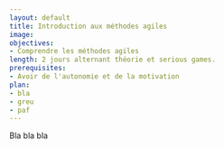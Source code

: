 ```yaml
---
layout: default
title: Introduction aux méthodes agiles
image:
objectives:
- Comprendre les méthodes agiles
length: 2 jours alternant théorie et serious games.
prerequisites:
- Avoir de l'autonomie et de la motivation
plan:
- bla
- greu
- paf
---
```



Bla bla bla